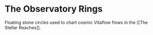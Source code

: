# The Observatory Rings
Floating stone circles used to chart cosmic Vitaflow flows in the [[The Stellar Reaches]].